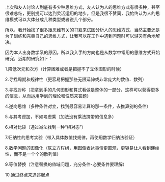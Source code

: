 上次和友人讨论人到底有多少种思维方式，友人认为人的思维方式有很多种，甚至很难总结，更别提可以达到灵活运用的地步，但是我很不赞同，我始终认为人的思维模式可以大体分成几种类型或者说几个部分。

所以，我开始找了很多跟思维有关的书籍来试图分析人的思维方式，当然主要还是为了训练和完善自己的思维方式，让我可以在工作中遇到问题时可以游刃有余地解决。

因为本人出身数学系的原因，所以我入手的方向也是从数学中常用的思维方式开始研究，近期的研究如下：

1.降低次元和次方（计算困难或者是把握不了立体图形的时候）

2.寻找周期和规律性（更容易把握那些无限延伸或非常庞大的数值、数列）

3.寻找对称（把拿到手的几何图形和算式看做是整体的一部分，这样可以获得更多的信息，从而运用学到的理论和性质来答题）

4.逆向思维（多种条件对立，找到最容易计算的那一条件，去推算别的条件）

5.与其考虑加，不如考虑乘（加法没有乘法携带的信息多）

6.相对比较（通过减法找到一种“相对态”）

7.归纳性的思考实验（带入具体数值找规律，再使用数学归纳法验证）

8.数学问题的图像化（联立方程组，用图像表达事情更直观，更容易让人看到连续性，而不是一个个的散列值）

9.等值替换（注意替换的值域问题，充分条件-必要条件要理解）

10.通过终点来追述起点